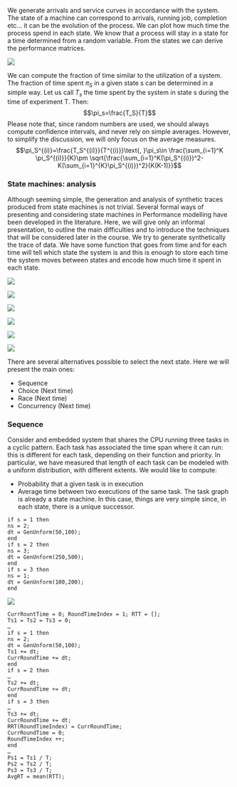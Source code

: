We generate arrivals and service curves in accordance with the system. The state of a machine can correspond to arrivals, running job, completion etc... it can be the evolution of the process. 
We can plot how much time the process spend in each state.
We know that a process will stay in a state for a time determined from a random variable. From the states we can derive the performance matrices. 

![](https://i.imgur.com/dDrUDW8.png)

We can compute the fraction of time similar to the utilization of a system.
The fraction of time spent $\pi_S$ in a given state s can be determined in a simple way. Let us call $T_s$ the time spent by the system in state s during the time of experiment T. Then:
$$\pi_s=\frac{T_S}{T}$$
Please note that, since random numbers are used, we should always compute confidence intervals, and never rely on simple averages. However, to simplify the discussion, we will only focus on the average measures.
$$\pi_S^{(i)}=\frac{T_S^{(i)}}{T^{(i)}}\text{, }\pi_s\in \frac{\sum_{i=1}^K \pi_S^{(i)}}{K}\pm \sqrt{\frac{\sum_{i=1}^K(\pi_S^{(i)})^2-K(\sum_{i=1}^{K}\pi_S^{(i)})^2}{K(K-1)}}$$

### State machines: analysis
Although seeming simple, the generation and analysis of synthetic traces produced from state machines is not trivial. Several formal ways of presenting and considering state machines in Performance modelling have been developed in the literature. Here, we will give only an informal presentation, to outline the main difficulties and to introduce the techniques that will be considered later in the course.
We try to generate synthetically the trace of data. We have some function that goes from time and for each time will tell which state the system is and this is enough to store each time the system moves between states and encode how much time it spent in each state.

![](https://i.imgur.com/posKuW0.png)

![](https://i.imgur.com/xWK2kKj.png)

![](https://i.imgur.com/1vZpzR7.png)

![](https://i.imgur.com/qB05C2j.png)

![](https://i.imgur.com/rN2BTFA.png)

![](https://i.imgur.com/8rG9N5b.png)

There are several alternatives possible to select the next state.
Here we will present the main ones:
- Sequence
- Choice (Next time)
- Race (Next time)
- Concurrency (Next time)
### Sequence
Consider and embedded system that shares the CPU running three tasks in a cyclic pattern. Each task has associated the time span where it can run: this is different for each task, depending on their function and priority. In particular, we have measured that length of each task can be modeled with a uniform distribution, with different extents.
We would like to compute:
- Probability that a given task is in execution
- Average time between two executions of the same task.
The task graph is already a state machine. In this case, things are very simple since, in each state, there is a unique successor.
```pseudocode
if s = 1 then
ns = 2;
dt = GenUnform(50,100);
end
if s = 2 then
ns = 3;
dt = GenUnform(250,500);
end
if s = 3 then
ns = 1;
dt = GenUnform(100,200);
end
```

![](https://i.imgur.com/J8Ycsqp.png)

```pseudocode
CurrRountTime = 0; RoundTimeIndex = 1; RTT = [];
Ts1 = Ts2 = Ts3 = 0;
…
if s = 1 then
ns = 2;
dt = GenUnform(50,100);
Ts1 += dt;
CurrRoundTime += dt;
end
if s = 2 then
…
Ts2 += dt;
CurrRoundTime += dt;
end
if s = 3 then
…
Ts3 += dt;
CurrRoundTime += dt;
RRT(RoundTimeIndex) = CurrRoundTime;
CurrRoundTime = 0;
RoundTimeIndex ++;
end
…
Ps1 = Ts1 / T;
Ps2 = Ts2 / T;
Ps3 = Ts3 / T;
AvgRT = mean(RTT);
```